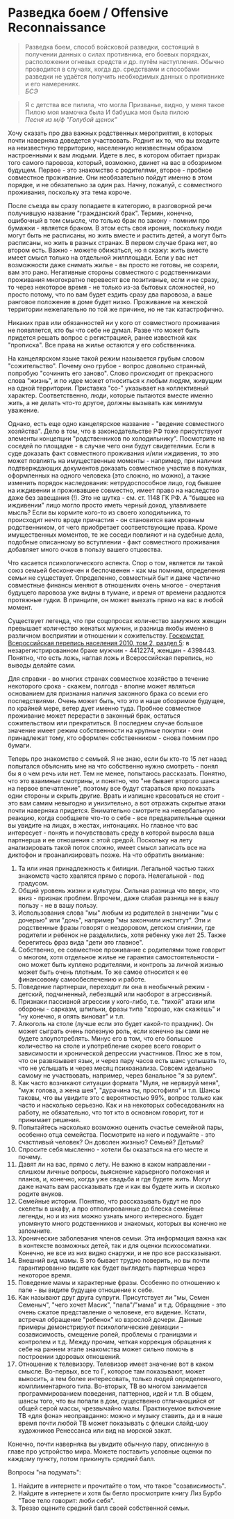 # Разведка боем / Offensive Reconnaissance

> Разведка боем, способ войсковой разведки, состоящий в получении данных о силах противника, его боевых порядках, расположении огневых средств и др. путём наступления. Обычно проводится в случаях, когда др. средствами и способами разведки не удаётся получить необходимых данных о противнике и его намерениях.<br>
_БСЭ_

> Я с детства все пилила, что могла
Призванье, видно, у меня такое
Пилою моя мамочка была
И бабушка моя была пилою<br>
_Песня из м/ф "Голубой щенок"_

Хочу сказать про два важных родственных мероприятия, в которых почти наверняка доведется участвовать. Роднит их то, что вы входите на неизвестную территорию, населенную неизвестным образом настроенными к вам людьми. Идете в лес, в котором обитает призрак того самого паровоза, который, возможно, двинет на вас в обозримом будущем. Первое - это знакомство с родителями, второе - пробное совместное проживание. Они необязательно пойдут именно в этом порядке, и не обязательно за один раз. Начну, пожалуй, с совместного проживания, поскольку эта тема короче.

После съезда вы сразу попадаете в категорию, в разговорной речи получившую название "гражданский брак". Термин, конечно, ошибочный в том смысле, что только брак по закону - помним про бумажки - является браком. В этом есть своя ирония, поскольку люди могут быть не расписаны, но жить вместе и растить детей, а могут быть расписаны, но жить в разных странах. В первом случае брака нет, во втором есть. Важно - можете обижаться, но я скажу: жить вместе имеет смысл только на отдельной жилплощади. Если у вас нет возможности даже снимать жилье - вы просто не готовы, не созрели, вам это рано. Негативные стороны совместного с родственниками проживания многократно перевесят все позитивные, если и не сразу, то через некоторое время - не только из-за бытовых сложностей, но просто потому, что по вам будет ездить сразу два паровоза, а ваше ранговое положение в доме будет низко. Проживание на женской территории нежелательно по той же причине, но не так катастрофично.

Никаких прав или обязанностей ни у кого от совместного проживания не появляется, кто бы что себе не думал. Разве что может быть придется решать вопрос с регистрацией, ранее известной как "прописка". Все права на жилье остаются у его собственника.

На канцелярском языке такой режим называется грубым словом "сожительство". Почему оно грубое - вопрос довольно странный, попробую "сочинить его заново". Слово происходит от прекрасного слова "жизнь", и по идее может относиться к любым людям, живущим на одной территории. Приставка "со-" указывает на коллективный характер. Соответственно, люди, которые пытаются вместе именно жить, а не делать что-то другое, должны вызывать как минимум уважение.

Однако, есть еще одно канцелярское название - "ведение совместного хозяйства". Дело в том, что в законодательстве РФ тоже присутствуют элементы концепции "родственников по холодильнику". Посмотрите на соседей по площадке - в случае чего они будут свидетелями. Если в суде доказать факт совместного проживания и/или иждивения, то это может повлиять на имущественные моменты - например, при наличии подтверждающих документов доказать совместное участие в покупках, оформленных на одного человека (это сложно, но можно), а также изменить порядок наследования: нетрудоспособное лицо, год бывшее на иждивении и проживавшее совместно, имеет право на наследство даже без завещания (!). Это не шутка - см. ст. 1148 ГК РФ. А "бывшее на иждивении" лицо могло просто иметь черный доход, улавливаете мысль? Если вы кормите кого-то из своего холодильника, то происходит нечто вроде причастия - он становится вам кровным родственником, от чего приобретает соответствующие права. Кроме имущественных моментов, те же соседи повлияют и на судебные дела, подобные описанному во вступлении - факт совместного проживания добавляет много очков в пользу вашего отцовства.

Что касается психологического аспекта. Спор о том, является ли такой союз семьей бесконечен и беспочвенен - как мы помним, определения семьи не существует. Определенно, совместный быт и даже частично совместные финансы меняют в отношениях очень многое - очертания будущего паровоза уже видны в тумане, и время от времени раздаются протяжные гудки. В принципе, он может выехать прямо на вас в любой момент.

Существует легенда, что при соцопросах количество замужних женщин превышает количество женатых мужчин, и разница якобы именно в различном восприятии и отношении к сожительству. [Госкомстат, Всероссийская перепись населения 2010, том 2, раздел 5](http://www.gks.ru/free_doc/new_site/perepis2010/croc/perepis_itogi1612.htm): в незарегистрированном браке мужчин - 4412274, женщин - 4398443. Понятно, что есть ложь, наглая ложь и Всероссийская перепись, но выводы делайте сами.

Для справки - во многих странах совместное хозяйство в течение некоторого срока - скажем, полгода - вполне может являться основанием для признания наличия законного брака со всеми его последствиями. Очень может быть, что это и наше обозримое будущее, по крайней мере, ветер дует именно туда.
Пробное совместное проживание может перерасти в законный брак, остаться сожительством или прекратиться. В последнем случае большое значение имеет режим собственности на крупные покупки - они принадлежат тому, кто оформлен собственником - снова помним про бумаги.

Теперь про знакомство с семьей. Я не знаю, если бы кто-то 15 лет назад попытался объяснить мне на что собственно нужно смотреть - понял бы я о чем речь или нет. Тем не менее, попытаюсь рассказать. Понятно, что это взаимные смотрины, и понятно, что "не бывает второго шанса на первое впечатление", поэтому все будут стараться ярко показать одни стороны и скрыть другие. Врать и излишне красоваться не стоит - это вам самим невыгодно и унизительно, а вот отражать скрытые атаки почти наверняка придется. Внимательно смотрите на невербальную реакцию, когда сообщаете что-то о себе - все предварительные оценки вы увидите на лицах, в жестах, интонациях. Но главное что вас интересует - понять и почувствовать среду в которой выросла ваша партнерша и ее отношения с этой средой. Поскольку на лету анализировать такой поток сложно, имеет смысл записать все на диктофон и проанализировать позже. На что обратить внимание:
1. Та или иная принадлежность к билиции. Легальной частью таких знакомств часто хвалятся прямо с порога. Нелегальной - под градусом.
2. Общий уровень жизни и культуры. Сильная разница что вверх, что вниз - признак проблем. Впрочем, даже слабая разница не в вашу пользу - не в вашу пользу.
3. Использования слова "мы" любым из родителей в значении "мы с дочерью" или "дочь", например "мы закончили институт". Эти и родственные фразы говорят о нездоровом, детском слиянии, где родители и ребенок не разделились, хотя ребенку уже лет 25. Также берегитесь фраз вида "дети это главное".
4. Собственно, ее совместное проживание с родителями тоже говорит о многом, хотя отдельное жилье не гарантия самостоятельности - оно может быть куплено родителями, и контроль за личной жизнью может быть очень плотным. То же самое относится к ее финансовому самообеспечению и работе.
5. Поведение партнерши, переходит ли она в необычный режим - детский, подчиненный, лебезящий или наоборот в агрессивный.
6. Признаки пассивной агрессии у кого-либо, т.е. "тихой" атаки или обороны - сарказм, шпильки, фразы типа "хорошо, как скажешь" и "ну конечно, я опять виноват" и т.п.
7. Алкоголь на столе (лучше если это будет какой-то праздник). Он может сыграть очень полезную роль, если конечно вы сами не будете злоупотреблять. Минус его в том, что его большое количество на столе и употребление скорее всего говорит о зависимости и хронической депрессии участников. Плюс же в том, что он развязывает язык, и через пару часов есть шанс услышать то, что не услышать и через месяц психоанализа. Совсем идеально самому не участвовать, например, через банальное "я за рулем".
8. Как часто возникают ситуации формата "Муля, не нервируй меня", "муж голова, а жена шея", "дурачина ты, простофиля" и т.п. Шансы таковы, что вы увидите это с вероятностью 99%, вопрос только как часто и насколько серьезно. Как и на некоторых собеседованиях на работу, не обязательно, что тот кто в основном говорит, тот и принимает решения.
9. Попытайтесь насколько возможно оценить счастье семейной пары, особенно отца семейства. Посмотрите на него и подумайте - это счастливый человек? Он доволен жизнью? Семьей? Детьми?
10. Спросите себя мысленно - хотели бы оказаться на его месте и почему.
11. Давят ли на вас, прямо с лету. Не важно в каком направлении - слишком личные вопросы, выяснение карьерного положения и планов, и, конечно, когда уже свадьба и где будете жить. Могут даже начать вам рассказывать где и как вы будете жить и сколько родите внуков.
12. Семейные истории. Понятно, что рассказывать будут не про скелеты в шкафу, а про отполированные до блеска семейные легенды, но и из них можно узнать много интересного. Будет упомянуто много родственников и знакомых, которых вы конечно не запомните.
13. Хронические заболевания членов семьи. Эта информация важна как в контексте возможных детей, так и для оценки психосоматики. Конечно, не все из них видно снаружи, и не про все рассказывают.
14. Внешний вид мамы. В это бывает трудно поверить, но вы почти гарантированно видите как будет выглядеть партнерша через некоторое время.
15. Поведение мамы и характерные фразы. Особенно по отношению к папе - вы видите будущее отношение к себе.
16. Как называют друг друга супруги. Присутствует ли "мы, Семен Семеныч", "чего хочет Масик", "папа"/"мама" и т.д. Обращение - это очень сжатое представление о человеке, его видение. Кстати, встречал обращение "ребенок" ко взрослой дочери. Данные примеры демонстрируют психологические девиации - созависимость, смещение ролей, проблемы с границами и контролем и т.д. Между прочим, четкая коррекция обращения к себе на раннем этапе знакомства может сильно помочь в построении здоровых отношений.
17. Отношение к телевизору. Телевизор имеет значение вот в каком смысле. Во-первых, все то Г, которое там показывают, может выносить, а тем более интересовать, только людей определенного, комплиментарного типа. Во-вторых, ТВ во многом занимается программированием поведения, паттернов, идей и т.п. В общем, шансы того, что вы попали в дом, существенно отличающийся от общей серой массы, чрезвычайно малы. Практикуемое включение ТВ «для фона» неоправданно: можно и музыку ставить, да и в наше время почти любой ТВ может показывать с флешки слайд-шоу художников Ренессанса или вид на морской закат.

Конечно, почти наверняка вы увидите обычную пару, описанную в главе про устройство мира. Можете поставить условные оценки по каждому пункту, потом прикинуть средний балл.

Вопросы "на подумать":
1. Найдите в интернете и прочитайте о том, что такое "созависимость".
2. Найдите в интернете и хотя бы бегло просмотрите книгу Лиз Бурбо "Твое тело говорит: люби себя".
3. Трезво оцените средний балл своей собственной семьи.
